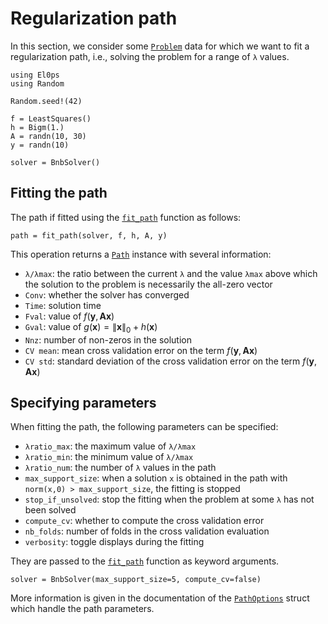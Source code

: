 # Regularization path

In this section, we consider some [`Problem`](@ref) data for which we want to fit a regularization path, i.e., solving the problem for a range of `λ` values.

```@example path
using El0ps
using Random

Random.seed!(42)

f = LeastSquares()
h = Bigm(1.)
A = randn(10, 30)
y = randn(10)

solver = BnbSolver()
```

## Fitting the path

The path if fitted using the [`fit_path`](@ref) function as follows:

```@example path
path = fit_path(solver, f, h, A, y)
```

This operation returns a [`Path`](@ref) instance with several information:
* `λ/λmax`: the ratio between the current `λ` and the value `λmax` above which the solution to the problem is necessarily the all-zero vector
* `Conv`: whether the solver has converged
* `Time`: solution time
* `Fval`: value of $f(\mathbf{y},\mathbf{Ax})$
* `Gval`: value of $g(\mathbf{x}) = \|\mathbf{x}\|_0 + h(\mathbf{x})$
* `Nnz`: number of non-zeros in the solution
* `CV mean`: mean cross validation error on the term $f(\mathbf{y},\mathbf{Ax})$
* `CV std`: standard deviation of the cross validation error on the term $f(\mathbf{y},\mathbf{Ax})$

## Specifying parameters

When fitting the path, the following parameters can be specified:
* `λratio_max`: the maximum value of `λ/λmax`
* `λratio_min`: the minimum value of `λ/λmax`
* `λratio_num`: the number of `λ` values in the path
* `max_support_size`: when a solution `x` is obtained in the path with `norm(x,0) > max_support_size`, the fitting is stopped
* `stop_if_unsolved`: stop the fitting when the problem at some `λ` has not been solved
* `compute_cv`: whether to compute the cross validation error
* `nb_folds`: number of folds in the cross validation evaluation
* `verbosity`: toggle displays during the fitting

They are passed to the [`fit_path`](@ref) function as keyword arguments.
```@example path
solver = BnbSolver(max_support_size=5, compute_cv=false)
```

More information is given in the documentation of the [`PathOptions`](@ref) struct which handle the path parameters.